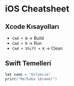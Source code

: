 # iOS Cheatsheet

## Xcode Kısayolları
- `Cmd + B` → Build
- `Cmd + R` → Run
- `Cmd + Shift + K` → Clean

## Swift Temelleri
```swift
let name = "Özlemcim"
print("Merhaba \(name)")
```
